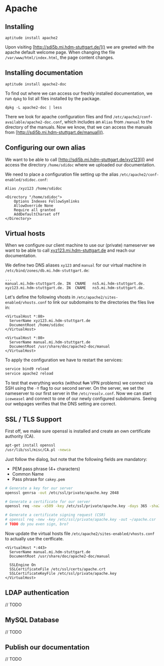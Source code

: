 # Apache

## Installing

```
aptitude install apache2
```

Upon visiting [http://sdi5b.mi.hdm-stuttgart.de/]() we are greeted with the apache default welcome page. When changing the file `/var/www/html/index.html`, the page content changes.

## Installing documentation

```
aptitude install apache2-doc
```

To find out where we can access our freshly installed documentation, we run `dpkg` to list all files installed by the package.

```
dpkg -L apache2-doc | less
```

There we look for apache configuration files and find `/etc/apache2/conf-available/apache2-doc.conf`, which includes an `Alias` from `/manual` to the directory of the manuals. Now we know, that we can access the manuals from [http://sdi5b.mi.hdm-stuttgart.de/manual]().

## Configuring our own alias

We want to be able to call [http://sdi5b.mi.hdm-stuttgart.de/xyz123]() and access the directory `/home/sdidoc` where we uploaded our documentation.

We need to place a configuration file setting up the alias `/etc/apache2/conf-enabled/sdidoc.conf`:

```
Alias /xyz123 /home/sdidoc

<Directory "/home/sdidoc">
    Options Indexes FollowSymlinks
    AllowOverride None
    Require all granted
    AddDefaultCharset off
</Directory>
```

## Virtual hosts

When we configure our client machine to use our (private) nameserver we want to be able to call [xyz123.mi.hdm-stuttgart.de]() and reach our documentation.

We define two DNS aliases `xy123` and `manual` for our virtual machine in `/etc/bind/zones/db.mi.hdm-stuttgart.de`:

```
...
manual.mi.hdm-stuttgart.de.	IN	CNAME	ns5.mi.hdm-stuttgart.de.
xyz123.mi.hdm-stuttgart.de.	IN	CNAME	ns5.mi.hdm-stuttgart.de.
```

Let's define the following vhosts in `/etc/apache2/sites-enabled/vhosts.conf` to link our subdomains to the directories the files live in:

```
<VirtualHost *:80>
  ServerName xyz123.mi.hdm-stuttgart.de
  DocumentRoot /home/sdidoc
</VirtualHost>

<VirtualHost *:80>
  ServerName manual.mi.hdm-stuttgart.de
  DocumentRoot /usr/share/doc/apache2-doc/manual
</VirtualHost>
```

To apply the configuration we have to restart the services:

```bash
service bind9 reload
service apache2 reload
```

To test that everything works (without ~~fun~~ VPN problems) we connect via SSH  using the `-Y` flag to our second server. On the server, we set the nameserver to our first server in the `/etc/resolv.conf`. Now we can start `iceweasel` and connect to one of our newly configured subdomains. Seeing our webpages verifies that the DNS setting are correct.

## SSL / TLS Support

First off, we make sure openssl is installed and create an own certificate authority (CA).

```bash
apt-get install openssl
/usr/lib/ssl/misc/CA.pl -newca
```

Just follow the dialog, but note that the following fields are mandatory:

- PEM pass phrase (4+ characters)
- Common Name
- Pass phrase for `cakey.pem`

```bash
# Generate a key for our server
openssl genrsa -out /etc/ssl/private/apache.key 2048

# Generate a certificate for our server
openssl req -new -x509 -key /etc/ssl/private/apache.key -days 365 -sha256 -out /etc/ssl/certs/apache.crt

# Generate a certificate signing request (CSR)
# openssl req -new -key /etc/ssl/private/apache.key -out ~/apache.csr
# TODO do you even sign, bro?
```

Now update the virtual hosts file `/etc/apache2/sites-enabled/vhosts.conf` to actually use the certficate.

```
<VirtualHost *:443>
  ServerName manual.mi.hdm-stuttgart.de
  DocumentRoot /usr/share/doc/apache2-doc/manual

  SSLEngine On
  SSLCertificateFile /etc/ssl/certs/apache.crt
  SSLCertificateKeyFile /etc/ssl/private/apache.key
</VirtualHost>
```

## LDAP authentication

// TODO

## MySQL Database

// TODO

## Publish our documentation

// TODO